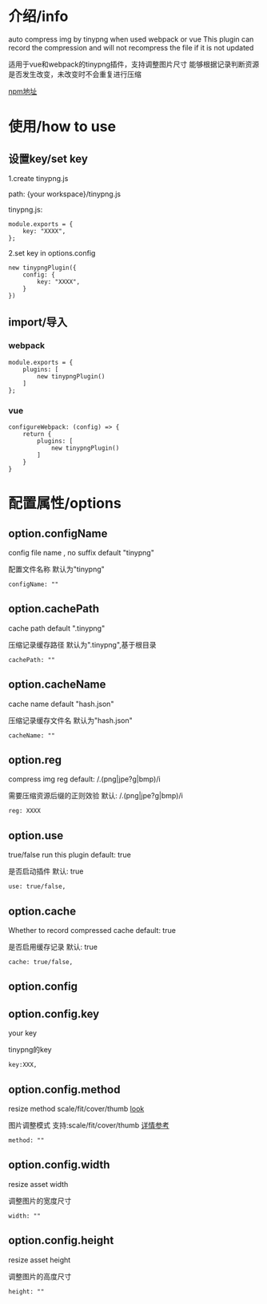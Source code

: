 <!--
 * @Description: 
 * @Version: 1.0.0
 * @Author: lax
 * @Date: 2020-09-16 11:51:36
 * @LastEditors: lax
 * @LastEditTime: 2022-01-10 20:52:04
-->
# 介绍/info
auto compress img by tinypng when used webpack or vue
This plugin can record the compression and will not recompress the file if it is not updated

适用于vue和webpack的tinypng插件，支持调整图片尺寸
能够根据记录判断资源是否发生改变，未改变时不会重复进行压缩

[npm地址](https://www.npmjs.com/package/vue-tinypng-plugin)

# 使用/how to use

## 设置key/set key

1.create tinypng.js

path: {your workspace}/tinypng.js

tinypng.js:
```
module.exports = {
	key: "XXXX",
};
```

2.set key in options.config
```
new tinypngPlugin({
    config: {
        key: "XXXX",
    }
})
```

## import/导入

### webpack
```
module.exports = {
    plugins: [
        new tinypngPlugin()
    ]
};
```

### vue
``` 
configureWebpack: (config) => {
    return {
        plugins: [
            new tinypngPlugin()
        ]
    }
}
```

# 配置属性/options

## option.configName
config file name , no suffix
default "tinypng"

配置文件名称
默认为"tinypng"

```
configName: ""
```

## option.cachePath
cache path
default ".tinypng"

压缩记录缓存路径
默认为".tinypng",基于根目录

```
cachePath: ""
```

## option.cacheName
cache name
default "hash.json"

压缩记录缓存文件名
默认为"hash.json"

```
cacheName: ""
```

## option.reg
compress img reg
default: /\.(png|jpe?g|bmp)/i

需要压缩资源后缀的正则效验
默认: /\.(png|jpe?g|bmp)/i

```
reg: XXXX
```

## option.use
true/false run this plugin
default: true

是否启动插件
默认: true

```
use: true/false,
```

## option.cache
Whether to record compressed cache
default: true

是否启用缓存记录
默认: true

```
cache: true/false,
```

## option.config
## option.config.key
your key

tinypng的key

``` 
key:XXX,
``` 
## option.config.method
resize method scale/fit/cover/thumb
[look](https://tinypng.com/developers/reference/nodejs)

图片调整模式 支持:scale/fit/cover/thumb
[详情参考](https://tinypng.com/developers/reference/nodejs)

```
method: ""
```


## option.config.width
resize asset width

调整图片的宽度尺寸

```
width: ""
```

## option.config.height
resize asset height

调整图片的高度尺寸

```
height: ""
```
